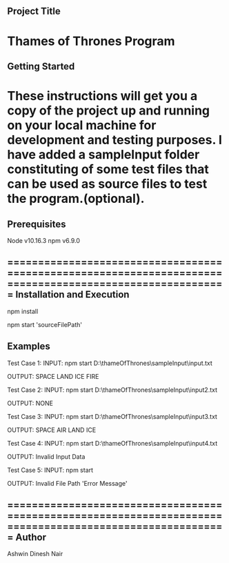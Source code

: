 Project Title
--------------
Thames of Thrones Program
=========================================================================================================
Getting Started
----------------
These instructions will get you a copy of the project up and running on your local machine for development and testing purposes.
I have added a sampleInput folder constituting of some test files that can be used as source files to test the program.(optional).
==========================================================================================================

Prerequisites
--------------
Node v10.16.3
npm  v6.9.0

==========================================================================================================
Installation and Execution
---------------------------
npm install 

npm start 'sourceFilePath'

Examples
--------
Test Case 1:
INPUT:
npm start D:\thameOfThrones\sampleInput\input.txt

OUTPUT:
SPACE LAND ICE FIRE

Test Case 2:
INPUT:
npm start D:\thameOfThrones\sampleInput\input2.txt 

OUTPUT:
NONE

Test Case 3:
INPUT:
npm start D:\thameOfThrones\sampleInput\input3.txt 

OUTPUT:
SPACE AIR LAND ICE


Test Case 4:
INPUT:
npm start D:\thameOfThrones\sampleInput\input4.txt 

OUTPUT:
Invalid Input Data

Test Case 5:
INPUT:
npm start

OUTPUT:
Invalid File Path
'Error Message'

==========================================================================================================
Author
-------
Ashwin Dinesh Nair

